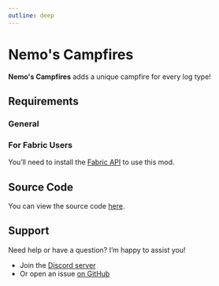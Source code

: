 ```yaml
---
outline: deep
---
```


# Nemo's Campfires

**Nemo's Campfires** adds a unique campfire for every log type!

<!--@include: @/../templates/minecraft-note.md-->

## Requirements

### General

### For Fabric Users

You’ll need to install the [Fabric API](https://www.curseforge.com/minecraft/mc-mods/fabric-api) to use this mod.

## Source Code

You can view the source code [here](https://github.com/NemoNotFound/NemosCampfires).

## Support

Need help or have a question? I’m happy to assist you!

- Join the [Discord server](https://discord.com/invite/yxs9dga)
- Or open an issue [on GitHub](https://github.com/NemoNotFound/NemosCampfires/issues)
